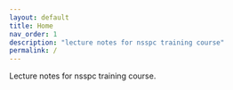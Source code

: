 ```yaml
---
layout: default
title: Home
nav_order: 1
description: "lecture notes for nsspc training course"
permalink: /
---
```


Lecture notes for nsspc training course.

